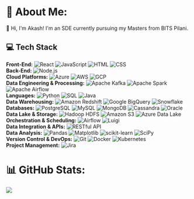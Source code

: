 # 💫 About Me:
👋 Hi, I'm Akash! I'm an SDE currently pursuing my Masters from BITS Pilani.

## 💻 Tech Stack
**Front-End:** ![React](https://img.shields.io/badge/React-20232A?style=flat-square&logo=react&logoColor=61DAFB) ![JavaScript](https://img.shields.io/badge/JavaScript-F7DF1E?style=flat-square&logo=javascript&logoColor=black) ![HTML](https://img.shields.io/badge/HTML-E34F26?style=flat-square&logo=html5&logoColor=white) ![CSS](https://img.shields.io/badge/CSS-1572B6?style=flat-square&logo=css3&logoColor=white)  
**Back-End:** ![Node.js](https://img.shields.io/badge/Node.js-6DA55F?style=flat-square&logo=node.js&logoColor=white)  
**Cloud Platforms:** ![Azure](https://img.shields.io/badge/Azure-0078D4?style=flat-square&logo=microsoftazure&logoColor=white) ![AWS](https://img.shields.io/badge/AWS-FF9900?style=flat-square&logo=amazon-aws&logoColor=white) ![GCP](https://img.shields.io/badge/GCP-4285F4?style=flat-square&logo=google-cloud&logoColor=white)  
**Data Engineering & Processing:** ![Apache Kafka](https://img.shields.io/badge/Apache%20Kafka-231F20?style=flat-square&logo=apachekafka&logoColor=white) ![Apache Spark](https://img.shields.io/badge/Apache%20Spark-FDEE21?style=flat-square&logo=apachespark&logoColor=black) ![Apache Airflow](https://img.shields.io/badge/Apache%20Airflow-017CEE?style=flat-square&logo=Apache%20Airflow&logoColor=white)  
**Languages:** ![Python](https://img.shields.io/badge/Python-3776AB?style=flat-square&logo=python&logoColor=white) ![SQL](https://img.shields.io/badge/SQL-003B57?style=flat-square&logo=postgresql&logoColor=white) ![Java](https://img.shields.io/badge/Java-ED8B00?style=flat-square&logo=java&logoColor=white)  
**Data Warehousing:** ![Amazon Redshift](https://img.shields.io/badge/Amazon%20Redshift-D42029?style=flat-square&logo=amazon-redshift&logoColor=white) ![Google BigQuery](https://img.shields.io/badge/Google%20BigQuery-4285F4?style=flat-square&logo=google-cloud&logoColor=white) ![Snowflake](https://img.shields.io/badge/Snowflake-FFFFFF?style=flat-square&logo=snowflake&logoColor=blue)  
**Databases:** ![PostgreSQL](https://img.shields.io/badge/PostgreSQL-336791?style=flat-square&logo=postgresql&logoColor=white) ![MySQL](https://img.shields.io/badge/MySQL-4479A1?style=flat-square&logo=mysql&logoColor=white) ![MongoDB](https://img.shields.io/badge/MongoDB-47A248?style=flat-square&logo=mongodb&logoColor=white) ![Cassandra](https://img.shields.io/badge/Cassandra-1287B1?style=flat-square&logo=apache-cassandra&logoColor=white) ![Oracle](https://img.shields.io/badge/Oracle-F80000?style=flat-square&logo=oracle&logoColor=white)  
**Data Lake & Storage:** ![Hadoop HDFS](https://img.shields.io/badge/Hadoop%20HDFS-FF9900?style=flat-square&logo=apache-hadoop&logoColor=white) ![Amazon S3](https://img.shields.io/badge/Amazon%20S3-FF9900?style=flat-square&logo=amazon-s3&logoColor=white) ![Azure Data Lake](https://img.shields.io/badge/Azure%20Data%20Lake-0078D4?style=flat-square&logo=microsoftazure&logoColor=white)  
**Orchestration & Scheduling:** ![Airflow](https://img.shields.io/badge/Apache%20Airflow-017CEE?style=flat-square&logo=Apache%20Airflow&logoColor=white) ![Luigi](https://img.shields.io/badge/Luigi-25A162?style=flat-square)  
**Data Integration & APIs:** ![RESTful API](https://img.shields.io/badge/RESTful%20API-00D09C?style=flat-square)  
**Data Analysis:** ![Pandas](https://img.shields.io/badge/Pandas-150458?style=flat-square&logo=pandas&logoColor=white) ![Matplotlib](https://img.shields.io/badge/Matplotlib-FFFFFF?style=flat-square&logo=Matplotlib&logoColor=black) ![scikit-learn](https://img.shields.io/badge/scikit--learn-F7931E?style=flat-square&logo=scikit-learn&logoColor=white) ![SciPy](https://img.shields.io/badge/SciPy-0C55A5?style=flat-square&logo=scipy&logoColor=white)  
**Version Control & DevOps:** ![Git](https://img.shields.io/badge/Git-F05032?style=flat-square&logo=git&logoColor=white) ![Docker](https://img.shields.io/badge/Docker-2496ED?style=flat-square&logo=docker&logoColor=white) ![Kubernetes](https://img.shields.io/badge/Kubernetes-326CE5?style=flat-square&logo=kubernetes&logoColor=white)  
**Project Management:** ![Jira](https://img.shields.io/badge/Jira-0052CC?style=flat-square&logo=jira&logoColor=white)

# 📊 GitHub Stats:
![](https://github-readme-streak-stats.herokuapp.com/?user=akxsh-dev&theme=radical&hide_border=false)
